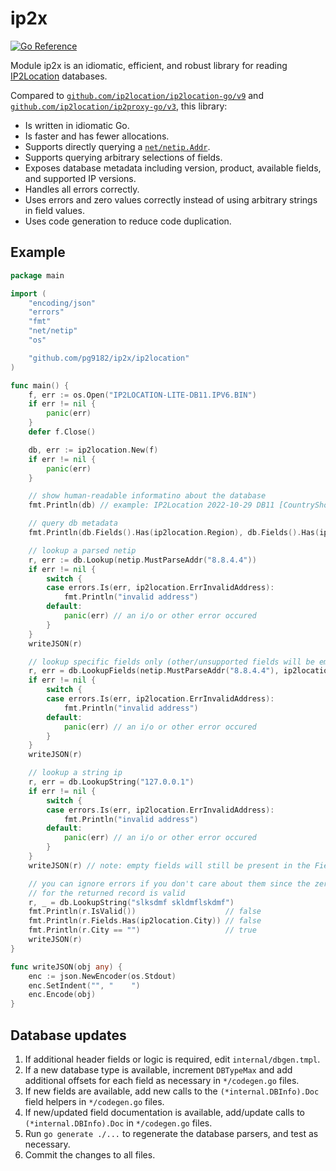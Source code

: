 # ip2x

[![Go Reference](https://pkg.go.dev/badge/github.com/pg9182/ip2x.svg)](https://pkg.go.dev/github.com/pg9182/ip2x)

Module ip2x is an idiomatic, efficient, and robust library for reading [IP2Location](https://www.ip2location.com/) databases.

Compared to [`github.com/ip2location/ip2location-go/v9`](https://github.com/ip2location/ip2location-go) and  [`github.com/ip2location/ip2proxy-go/v3`](https://github.com/ip2location/ip2proxy-go), this library:

- Is written in idiomatic Go.
- Is faster and has fewer allocations.
- Supports directly querying a [`net/netip.Addr`](https://pkg.go.dev/net/netip#Addr).
- Supports querying arbitrary selections of fields.
- Exposes database metadata including version, product, available fields, and supported IP versions.
- Handles all errors correctly.
- Uses errors and zero values correctly instead of using arbitrary strings in field values.
- Uses code generation to reduce code duplication.

## Example

```go
package main

import (
	"encoding/json"
	"errors"
	"fmt"
	"net/netip"
	"os"

	"github.com/pg9182/ip2x/ip2location"
)

func main() {
	f, err := os.Open("IP2LOCATION-LITE-DB11.IPV6.BIN")
	if err != nil {
		panic(err)
	}
	defer f.Close()

	db, err := ip2location.New(f)
	if err != nil {
		panic(err)
	}

	// show human-readable informatino about the database
	fmt.Println(db) // example: IP2Location 2022-10-29 DB11 [CountryShort|CountryLong|Region|City|Latitude|Longitude|Zipcode|Timezone] (IPv4+IPv6)

	// query db metadata
	fmt.Println(db.Fields().Has(ip2location.Region), db.Fields().Has(ip2location.AreaCode), db.HasIPv4(), db.HasIPv6()) // example: true false true true

	// lookup a parsed netip
	r, err := db.Lookup(netip.MustParseAddr("8.8.4.4"))
	if err != nil {
		switch {
		case errors.Is(err, ip2location.ErrInvalidAddress):
			fmt.Println("invalid address")
		default:
			panic(err) // an i/o or other error occured
		}
	}
	writeJSON(r)

	// lookup specific fields only (other/unsupported fields will be empty)
	r, err = db.LookupFields(netip.MustParseAddr("8.8.4.4"), ip2location.CountryShort|ip2location.Region|ip2location.City)
	if err != nil {
		switch {
		case errors.Is(err, ip2location.ErrInvalidAddress):
			fmt.Println("invalid address")
		default:
			panic(err) // an i/o or other error occured
		}
	}
	writeJSON(r)

	// lookup a string ip
	r, err = db.LookupString("127.0.0.1")
	if err != nil {
		switch {
		case errors.Is(err, ip2location.ErrInvalidAddress):
			fmt.Println("invalid address")
		default:
			panic(err) // an i/o or other error occured
		}
	}
	writeJSON(r) // note: empty fields will still be present in the Fields enum, but will be set to their zero value

	// you can ignore errors if you don't care about them since the zero value
	// for the returned record is valid
	r, _ = db.LookupString("slksdmf skldmflskdmf")
	fmt.Println(r.IsValid())                    // false
	fmt.Println(r.Fields.Has(ip2location.City)) // false
	fmt.Println(r.City == "")                   // true
	writeJSON(r)
}

func writeJSON(obj any) {
	enc := json.NewEncoder(os.Stdout)
	enc.SetIndent("", "    ")
	enc.Encode(obj)
}
```

## Database updates

1. If additional header fields or logic is required, edit `internal/dbgen.tmpl`.
2. If a new database type is available, increment `DBTypeMax` and add additional
   offsets for each field as necessary in `*/codegen.go` files.
3. If new fields are available, add new calls to the `(*internal.DBInfo).Doc`
   field helpers in `*/codegen.go` files.
4. If new/updated field documentation is available, add/update calls to
   `(*internal.DBInfo).Doc` in `*/codegen.go` files.
5. Run `go generate ./...` to regenerate the database parsers, and test as
   necessary.
6. Commit the changes to all files.
